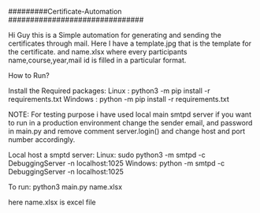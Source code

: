 #########Certificate-Automation ###############################

Hi Guy this is a Simple automation for generating and sending the certificates through mail.
Here I have a template.jpg that is the template for the certificate.
and name.xlsx where every participants name,course,year,mail id is filled in a particular format.

How to Run?

Install the Required packages:
Linux : python3 -m pip install -r requirements.txt
Windows : python -m pip install -r requirements.txt

NOTE: For testing purpose i have used local main smtpd server if you want to run in a production environment change the sender email, and password in main.py 
and remove comment server.login() and change host and port number accordingly.

Local host a smptd server:
Linux: sudo python3 -m smtpd -c DebuggingServer -n localhost:1025
Windows: python -m smtpd -c DebuggingServer -n localhost:1025

To run:
python3 main.py name.xlsx

here name.xlsx is excel file 
